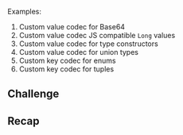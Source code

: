 Examples:
1. Custom value codec for Base64
2. Custom value codec JS compatible `Long` values
3. Custom value codec for type constructors
4. Custom value codec for union types
5. Custom key codec for enums
6. Custom key codec for tuples

## Challenge

## Recap
